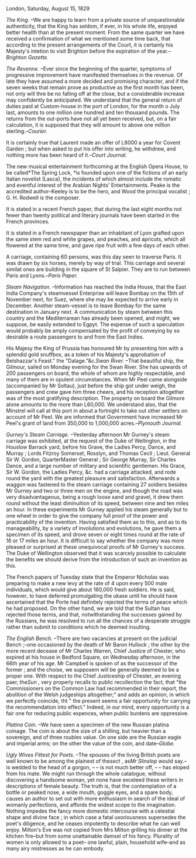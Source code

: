 London, Saturday,  August 15, 1829*The King.* –We are happy to learn from a private source of unquestionable authenticity, that the King has seldom, if ever, in his whole life, enjoyed better health than at the present moment. From the same quarter we have received a confirmation of what we mentioned some time back, that according to the present arrangements of the Court, it is certainly his Majesty's intetion to visit Brighton before the expiration of the year.–*Brighton Gazette.**The Revenne.* –Ever since the beginning of the quarter, symptoms of progressive improvement have manifested themselves in the revenue. Of late they have assumed a more decided and promising character, and if the seven weeks that remain prove as productive as the first month has been, not only will thre be no falling off at the close, but a considerable increase may confidently be anticipated. We understand that the general return of duties paid at Custom-house in the port of London, for the month o July last, amounts to one million one hundred and ten thousand pounds. The returns from the out-ports have not all yet been received, but, on a fair calculation, it is supposed that they will amount to above one million sterling.–*Courier.*It is certainly true that Laurent made an offer of L8000 a year for Covent Garden ; but when asked to put his offer into writing, he withdrew, and nothing more has been heard of it.–*Court Journal.*The new musical entertainment forthcoming at the English Opera House, to be called*The Spring Lock, *is founded upon one of the fictions of an early Italian novelist (Lasca), the incidents of which almost include the romatic and eventful interest of the Arabian Nights' Entertainments. Peake is the accredited author–Keeley is to be the hero, and Wood the principal vocalist ; G. H. Rodwell is the composer.It is stated in a recent French paper, that during the last eight months not fewer than twenty political and literary journals have been started in the French provinces.It is stated in a French newspaper than an inhabitant of Lyon grafted upon the same stem red and white grapes, and peaches, and apricots, which all flowered at the same time, and gave ripe fruit with a few days of each other.A carriage, containing 60 persons, was this day seen to traverse Paris. It was drawn by six horses, merely by way of trial. This carriage and several similat ones are building in the square of St Salpier. They are to run between Paris and Lyons.–*Paris Paper.**Steam Navigation.* –Information has reached the India House, that the East India Company's steamvessel Enterprise will leave Bombay on the 15th of November next, for Suez, where she may be expected to arrive early in December. Another steam-vessel is to leave Bombay for the same destination in January next. A communication by steam between this country and the Mediterrarean has already been opened, and might, we suppose, be easily extended to Egpyt. The expense of such a speculation would probably be amply compensated by the profit of conveying by so desirable a route passengers to and from the East Indies.His Majesy the King of Prussia has honoured Mr by presenting him with a splendid gold snuffbox, as a token of his Majesty's approbation of Belshazzar's Feast." the "Dalage."&c.*Swan River.* –That beautiful ship, the Gilmour, sailed on Monday evening for the Swan River. She has upwards of 200 passengers on board, the whole of whom are highly respectable, and many of them are in opulent circumstances. When Mr Peel came alongside (accompanied by Mr Soltau), just before the ship got under weigh, the passengers and crew gave him three cheers, and his reception altogether was of the most gratifying description. The property on board the Gilmore alone amounts to the more than L60,000. We understand also, that the Minstrel will call at this port in about a fortnight to take out other settlers on account of Mr Peel. We are informed that Government have increased Mr Peel's grant of land from 350,000 to 1,000,000 acres.–*Plymouth Journal.**Gurney's Steam Carriage.* –Yesterday afternoon Mr Gurney's steam carriage was exhibited, at the request of the Duke of Wellington, in the Houslow Barrack yard, before his Grave, the Ladies Percy, Dance, and Murray ; Lords Fitzroy Somerset, Rosslyn, and Thomas Cecil ; Lieut. General Sir W. Gordon, QuarterMaster General ; Sir George Murray, Sir Charles Dance, and a large number of military and scientific gentlemen. His Grace, Sir W. Gordon, the Ladies Percy, &c. had a carriage attacked, and rode round the yard with the greatest pleasure and satisfaction. Afterwards a waggon was fastened to the steam carriage containing 27 soldiers besides Mr Gurney and two or three men on the engine, and though the road was very disadvantageous, being a rough loose sand and gravel, it drew them round without the least diminuition of its speed, between nine and ten miles an hour. In these experiments Mr Gurney applied his steam generally but to one wheel in order to give the company full proof of the power and practicability of the invention. Having satisfied them as to this, and as to its manageability, by a variety of involutions and evolutions, he gave them a specimen of its speed, and drove seven or eight times round at the rate of 16 or 17 miles an hour. It is difficult to say whether the company was more pleased or surprised at these unequivocal proofs of Mr Gurney's success. The Duke of Wellington observed that it was scarcely possible to calculate the benefits we should derive from the introduction of such an invention as this.The French papers of Tuesday state that the Emperor Nicholas was preparing to make a new levy at the rate of 4 upon every 500 male individuals, which would give about 160,000 fresh soldiers. He is said, however, to have deferred promulgating the ukase until he should have ascertained that the Porte had definitely rejected the terms of peace which he had proposed. On the other hand, we are told that the Sultan has rejected those terms, and that, notwithstanding the successes gained by the Russians, he was resolved to run all the chances of a desperate struggle rather than submit to conditions which he deemed insulting.*The English Bench.* –There are two vacancies at present on the judicial Bench ;–one occasioned by the death of Mr Baron Hullock ; the other by the more recent decease of Mr Charles Warren, Chief Justice of Chester, who expired at his house in Bedford Square, on Wednesday afternoon, in the 66th year of his age. Mr Campbell is spoken of as the successor of the former ; and the choise, we supposem will be generally deemed to be a proper one. With respect to the Chief Justiceship of Chester, an evening paer, the*Sun* , very properly recalls to public recollection the fact, that "the Commissioners on the Common Law had recommended in their report, the abolition of the Welsh judgeships altogether;" and adds an opinion, in which we perfectly coincide, tht " the present seems a fair opportunity for carrying the recommendation into effect." Indeed, in our mind, every opportunity is a fair one for reducing public expences, when public burdens are oppressive.*Platina Coin.* –We have seen a specimen of the new Russian platina coinage. The coin is about the size of a shilling, but heavier than a sovereign, and of three roubles value. On one side are the Russian eagle and imperial arms; on the other the value of the coin, and date–*Globe.**Ugly Wives Fittest for Poets.* –The spouses of the living British poets are well known to be among the plainest of the*sect* , as*Mr Slinslop*  would say.–is wedded to the head of a gorgon, – – is not much better off, – – has eloped from his mate. We might run through the whole catalogue, without discovering a handsome woman, yet none have exceleed these writers in descriptions of female beauty. The truth is, that the contemplation of a bottle or peaked nose, a wide mouth, goggle eyes, and a spare body, causes an author to set out with more enthusiasm in search of the ideal of womanly perfections, and affords the widest scope to the imagination. Nothing impedes the fancy more domestic intercourse with a celestial shape and divine face ; in which case a fatal uxoriousness supersedes the poet's diligence, and he ceases impotently to describe what he can well enjoy. Milton's Eve was not copied from Mrs Milton grilling his dinner at the kitchen fire–but from some unattainable damsel of his fancy. Plurality of women is only allowed to a poet– one lawful, plain, household wife–and as many airy mistresses as he can embody.